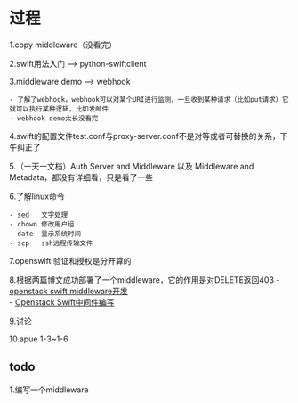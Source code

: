 # 过程

1.copy middleware（没看完）

2.swift用法入门 --> python-swiftclient

3.middleware demo --> webhook

    - 了解了webhook，webhook可以对某个URI进行监测，一旦收到某种请求（比如put请求）它就可以执行某种逻辑，比如发邮件
    - webhook demo太长没看完

4.swift的配置文件test.conf与proxy-server.conf不是对等或者可替换的关系，下午纠正了

5.（一天一文档）Auth Server and Middleware 以及 Middleware and Metadata，都没有详细看，只是看了一些

6.了解linux命令

    - sed   文字处理
    - chown 修改用户组
    - date  显示系统时间
    - scp   ssh远程传输文件

7.openswift 验证和授权是分开算的

8.根据两篇博文成功部署了一个middleware，它的作用是对DELETE返回403
    - [openstack swift middleware开发](http://www.cnblogs.com/vincent4code/p/4917469.html)  
    - [Openstack Swift中间件编写](http://www.cnblogs.com/kingzzm/p/3553382.html)

9.讨论

10.apue 1-3~1-6

## todo
1.编写一个middleware


